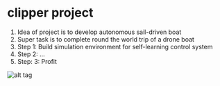 # clipper project
1. Idea of project is to develop autonomous sail-driven boat
2. Super task is to complete round the world trip of a drone boat
3. Step 1: Build simulation environment for self-learning control system
4. Step 2: ...
5. Step: 3: Profit


![alt tag](http://s27.postimg.org/thljit96r/IMG_20160110_162258_hdr_edit.jpg)
